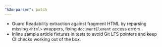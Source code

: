 ```yaml
---
"h2m-parser": patch
---
```


- Guard Readability extraction against fragment HTML by reparsing missing `<html>` wrappers, fixing `documentElement` access errors.
- Inline sample article fixtures in tests to avoid Git LFS pointers and keep CI checks working out of the box.
